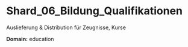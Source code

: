 # Shard_06_Bildung_Qualifikationen

Auslieferung & Distribution für Zeugnisse, Kurse

**Domain:** education
